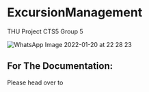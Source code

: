# ExcursionManagement
THU Project CTS5 Group 5

![WhatsApp Image 2022-01-20 at 22 28 23](https://user-images.githubusercontent.com/52509544/150424949-f2e488ad-adfc-403b-96ff-435f99511b41.jpeg)

## For The Documentation: 
Please head over to
